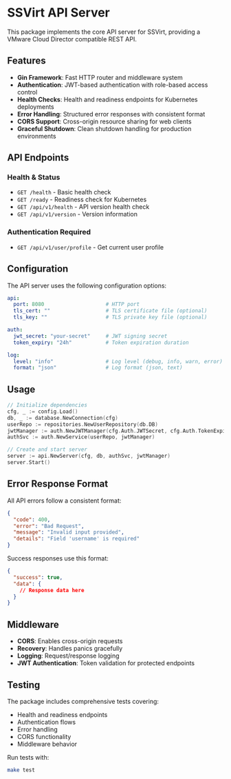 # SSVirt API Server

This package implements the core API server for SSVirt, providing a VMware Cloud Director compatible REST API.

## Features

- **Gin Framework**: Fast HTTP router and middleware system
- **Authentication**: JWT-based authentication with role-based access control
- **Health Checks**: Health and readiness endpoints for Kubernetes deployments
- **Error Handling**: Structured error responses with consistent format
- **CORS Support**: Cross-origin resource sharing for web clients
- **Graceful Shutdown**: Clean shutdown handling for production environments

## API Endpoints

### Health & Status
- `GET /health` - Basic health check
- `GET /ready` - Readiness check for Kubernetes
- `GET /api/v1/health` - API version health check
- `GET /api/v1/version` - Version information

### Authentication Required
- `GET /api/v1/user/profile` - Get current user profile

## Configuration

The API server uses the following configuration options:

```yaml
api:
  port: 8080                    # HTTP port
  tls_cert: ""                  # TLS certificate file (optional)
  tls_key: ""                   # TLS private key file (optional)

auth:
  jwt_secret: "your-secret"     # JWT signing secret
  token_expiry: "24h"           # Token expiration duration

log:
  level: "info"                 # Log level (debug, info, warn, error)
  format: "json"                # Log format (json, text)
```

## Usage

```go
// Initialize dependencies
cfg, _ := config.Load()
db, _ := database.NewConnection(cfg)
userRepo := repositories.NewUserRepository(db.DB)
jwtManager := auth.NewJWTManager(cfg.Auth.JWTSecret, cfg.Auth.TokenExpiry)
authSvc := auth.NewService(userRepo, jwtManager)

// Create and start server
server := api.NewServer(cfg, db, authSvc, jwtManager)
server.Start()
```

## Error Response Format

All API errors follow a consistent format:

```json
{
  "code": 400,
  "error": "Bad Request",
  "message": "Invalid input provided",
  "details": "Field 'username' is required"
}
```

Success responses use this format:

```json
{
  "success": true,
  "data": {
    // Response data here
  }
}
```

## Middleware

- **CORS**: Enables cross-origin requests
- **Recovery**: Handles panics gracefully
- **Logging**: Request/response logging
- **JWT Authentication**: Token validation for protected endpoints

## Testing

The package includes comprehensive tests covering:
- Health and readiness endpoints
- Authentication flows
- Error handling
- CORS functionality
- Middleware behavior

Run tests with:
```bash
make test
```